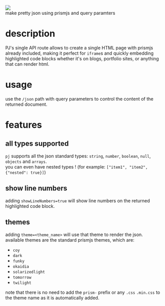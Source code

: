 ![](./server/public/pj.png)  
make pretty json using prismjs and query paramters

# description

PJ's single API route allows to create a single HTML page with prismjs already included, making it perfect for `iframe`s and quickly embedding highlighted code blocks whether it's on blogs, portfolio sites, or anything that can render html.

# usage

use the `/json` path with query parameters to control the content of the returned document.

# features

## all types supported

`pj` supports all the json standard types: `string`, `number`, `boolean`, `null`, `objects` and `arrays`.  
you can even have nested types ! (for example: `["item1", "item2", {"nested": true}]`)

## show line numbers

adding `showLineNumbers=true` will show line numbers on the returned highlighted code block.

## themes

adding `theme=<theme_name>` will use that theme to render the json.  
available themes are the standard prismjs themes, which are:

- `coy`
- `dark`
- `funky`
- `okaidia`
- `solarizedlight`
- `tomorrow`
- `twilight`

note that there is no need to add the `prism-` prefix or any `.css` `.min.css` to the theme name as it is automatically added.
